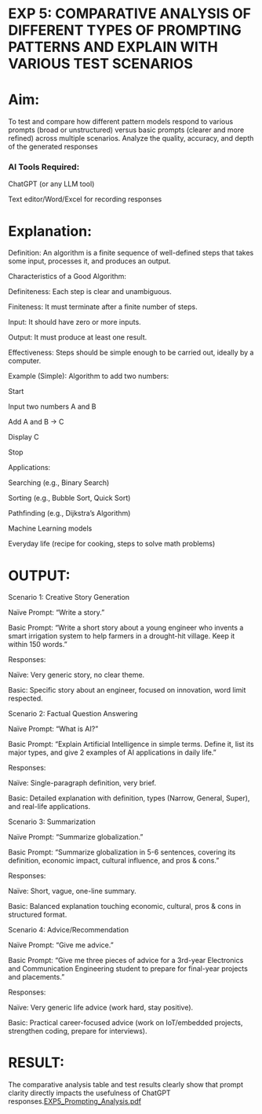 

# EXP 5: COMPARATIVE ANALYSIS OF DIFFERENT TYPES OF PROMPTING PATTERNS AND EXPLAIN WITH VARIOUS TEST SCENARIOS

# Aim: 
To test and compare how different pattern models respond to various prompts (broad or unstructured) versus basic prompts (clearer and more refined) across multiple scenarios.  Analyze the quality, accuracy, and depth of the generated responses 

### AI Tools Required: 
ChatGPT (or any LLM tool)

Text editor/Word/Excel for recording responses

# Explanation: 
Definition:
An algorithm is a finite sequence of well-defined steps that takes some input, processes it, and produces an output.

Characteristics of a Good Algorithm:

Definiteness: Each step is clear and unambiguous.

Finiteness: It must terminate after a finite number of steps.

Input: It should have zero or more inputs.

Output: It must produce at least one result.

Effectiveness: Steps should be simple enough to be carried out, ideally by a computer.

Example (Simple):
Algorithm to add two numbers:

Start

Input two numbers A and B

Add A and B → C

Display C

Stop

Applications:

Searching (e.g., Binary Search)

Sorting (e.g., Bubble Sort, Quick Sort)

Pathfinding (e.g., Dijkstra’s Algorithm)

Machine Learning models

Everyday life (recipe for cooking, steps to solve math problems)


# OUTPUT:
Scenario 1: Creative Story Generation

Naïve Prompt: “Write a story.”

Basic Prompt: “Write a short story about a young engineer who invents a smart irrigation system to help farmers in a drought-hit village. Keep it within 150 words.”

Responses:

Naïve: Very generic story, no clear theme.

Basic: Specific story about an engineer, focused on innovation, word limit respected.

Scenario 2: Factual Question Answering

Naïve Prompt: “What is AI?”

Basic Prompt: “Explain Artificial Intelligence in simple terms. Define it, list its major types, and give 2 examples of AI applications in daily life.”

Responses:

Naïve: Single-paragraph definition, very brief.

Basic: Detailed explanation with definition, types (Narrow, General, Super), and real-life applications.

Scenario 3: Summarization

Naïve Prompt: “Summarize globalization.”

Basic Prompt: “Summarize globalization in 5-6 sentences, covering its definition, economic impact, cultural influence, and pros & cons.”

Responses:

Naïve: Short, vague, one-line summary.

Basic: Balanced explanation touching economic, cultural, pros & cons in structured format.

Scenario 4: Advice/Recommendation

Naïve Prompt: “Give me advice.”

Basic Prompt: “Give me three pieces of advice for a 3rd-year Electronics and Communication Engineering student to prepare for final-year projects and placements.”

Responses:

Naïve: Very generic life advice (work hard, stay positive).

Basic: Practical career-focused advice (work on IoT/embedded projects, strengthen coding, prepare for interviews).

# RESULT: 
The comparative analysis table and test results clearly show that prompt clarity directly impacts the usefulness of ChatGPT responses.[EXP5_Prompting_Analysis.pdf](https://github.com/user-attachments/files/22561516/EXP5_Prompting_Analysis.pdf)
